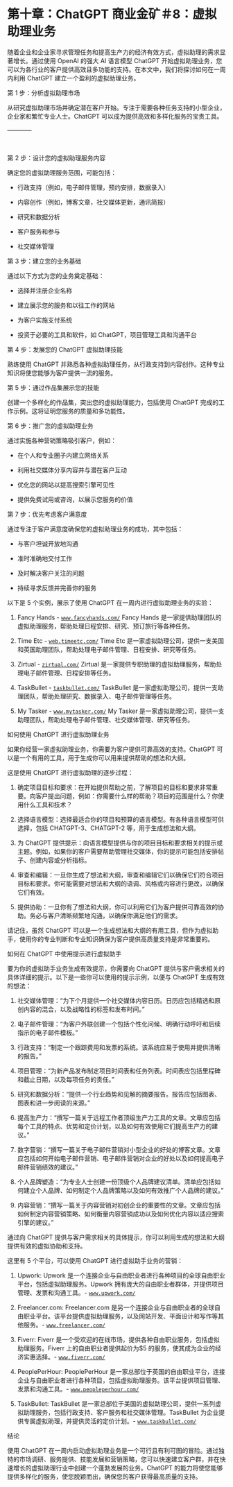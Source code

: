 



# 第十章：ChatGPT 商业金矿＃8：虚拟助理业务



随着企业和企业家寻求管理任务和提高生产力的经济有效方式，虚拟助理的需求显著增长。通过使用 OpenAI 的强大 AI 语言模型 ChatGPT 开始虚拟助理业务，您可以为各行业的客户提供高效且多功能的支持。在本文中，我们将探讨如何在一周内利用 ChatGPT 建立一个盈利的虚拟助理业务。

第 1 步：分析虚拟助理市场

从研究虚拟助理市场并确定潜在客户开始。专注于需要各种任务支持的小型企业，企业家和繁忙专业人士。ChatGPT 可以成为提供高效和多样化服务的宝贵工具。

––––––––

![image](img/scene_break.png)

第 2 步：设计您的虚拟助理服务内容

确定您的虚拟助理服务范围，可能包括：

+   行政支持（例如，电子邮件管理，预约安排，数据录入）

+   内容创作（例如，博客文章，社交媒体更新，通讯简报）

+   研究和数据分析

+   客户服务和参与

+   社交媒体管理

第 3 步：建立您的业务基础

通过以下方式为您的业务奠定基础：

+   选择并注册企业名称

+   建立展示您的服务和以往工作的网站

+   为客户实施支付系统

+   投资于必要的工具和软件，如 ChatGPT，项目管理工具和沟通平台

第 4 步：发展您的 ChatGPT 虚拟助理技能

熟练使用 ChatGPT 并熟悉各种虚拟助理任务，从行政支持到内容创作。这种专业知识将使您能够为客户提供一流的服务。

第 5 步：通过作品集展示您的技能

创建一个多样化的作品集，突出您的虚拟助理能力，包括使用 ChatGPT 完成的工作示例。这将证明您服务的质量和多功能性。

第 6 步：推广您的虚拟助理业务

通过实施各种营销策略吸引客户，例如：

+   在个人和专业圈子内建立网络关系

+   利用社交媒体分享内容并与潜在客户互动

+   优化您的网站以提高搜索引擎可见性

+   提供免费试用或咨询，以展示您服务的价值

第 7 步：优先考虑客户满意度

通过专注于客户满意度确保您的虚拟助理业务的成功，其中包括：

+   与客户坦诚开放地沟通

+   准时准确地交付工作

+   及时解决客户关注的问题

+   持续寻求反馈并完善你的服务

以下是 5 个实例，展示了使用 ChatGPT 在一周内进行虚拟助理业务的实验：

1.  Fancy Hands - [`www.fancyhands.com/`](https://www.fancyhands.com/) Fancy Hands 是一家提供助理团队的虚拟助理服务，帮助处理日程安排、研究、预订旅行等各种任务。

1.  Time Etc - [`web.timeetc.com/`](https://web.timeetc.com/) Time Etc 是一家虚拟助理公司，提供一支美国和英国助理团队，帮助处理电子邮件管理、日程安排、研究等任务。

1.  Zirtual - [`zirtual.com/`](https://zirtual.com/) Zirtual 是一家提供专职助理的虚拟助理服务，帮助处理电子邮件管理、日程安排等任务。

1.  TaskBullet - [`taskbullet.com/`](https://taskbullet.com/) TaskBullet 是一家虚拟助理公司，提供一支助理团队，帮助处理研究、数据录入、电子邮件管理等任务。

1.  My Tasker - [`www.mytasker.com/`](https://www.mytasker.com/) My Tasker 是一家虚拟助理公司，提供一支助理团队，帮助处理电子邮件管理、社交媒体管理、研究等任务。

如何使用 ChatGPT 进行虚拟助理业务

如果你经营一家虚拟助理业务，你需要为客户提供可靠高效的支持。ChatGPT 可以是一个有用的工具，用于生成你可以用来提供帮助的想法和大纲。

这是使用 ChatGPT 进行虚拟助理的逐步过程：

1.  确定项目目标和要求：在开始提供帮助之前，了解项目的目标和要求非常重要。向客户提出问题，例如：你需要什么样的帮助？项目的范围是什么？你使用什么工具和技术？

1.  选择语言模型：选择最适合你的项目和预算的语言模型。有各种语言模型可供选择，包括 CHATGPT-3、CHATGPT-2 等，用于生成想法和大纲。

1.  为 ChatGPT 提供提示：向语言模型提供与你的项目目标和要求相关的提示或主题。例如，如果你的客户需要帮助管理社交媒体，你的提示可能包括安排帖子、创建内容或分析指标。

1.  审查和编辑：一旦你生成了想法和大纲，审查和编辑它们以确保它们符合项目目标和要求。你可能需要对想法和大纲的语调、风格或内容进行更改，以确保它们有效。

1.  提供协助：一旦你有了想法和大纲，你可以利用它们为客户提供可靠高效的协助。务必与客户清晰频繁地沟通，以确保你满足他们的需求。

请记住，虽然 ChatGPT 可以是一个生成想法和大纲的有用工具，但作为虚拟助手，使用你的专业判断和专业知识确保为客户提供高质量支持是非常重要的。

如何在 ChatGPT 中使用提示进行虚拟助手

要为你的虚拟助手业务生成有效提示，你需要向 ChatGPT 提供与客户需求相关的具体详细的提示。以下是一些你可以使用的提示示例，以便与 ChatGPT 生成有效的想法：

1.  社交媒体管理：“为下个月提供一个社交媒体内容日历。日历应包括精选和原创内容的混合，以及战略性的标签和发布时间。”

1.  电子邮件管理：“为客户外联创建一个包括个性化问候、明确行动呼吁和后续指示的电子邮件模板。”

1.  行政支持：“制定一个跟踪费用和发票的系统。该系统应易于使用并提供清晰的报告。”

1.  项目管理：“为新产品发布制定项目时间表和任务列表。时间表应包括里程碑和截止日期，以及每项任务的责任。”

1.  研究和数据分析：“提供一个行业趋势和见解的摘要报告。报告应包括图表、图表和进一步阅读的来源。”

1.  提高生产力：“撰写一篇关于远程工作者顶级生产力工具的文章。文章应包括每个工具的特点、优势和定价计划，以及如何有效使用它们提高生产力的建议。”

1.  数字营销：“撰写一篇关于电子邮件营销对小型企业的好处的博客文章。文章应包括如何开始电子邮件营销、电子邮件营销对企业的好处以及如何提高电子邮件营销绩效的建议。”

1.  个人品牌塑造：“为专业人士创建一份顶级个人品牌建议清单。清单应包括如何建立个人品牌、如何制定个人品牌策略以及如何有效推广个人品牌的建议。”

1.  内容营销：“撰写一篇关于内容营销对初创企业的重要性的文章。文章应包括如何制定内容营销策略、如何衡量内容营销成功以及如何优化内容以适应搜索引擎的建议。”

通过向 ChatGPT 提供与客户需求相关的具体提示，你可以利用生成的想法和大纲提供有效的虚拟协助和支持。

这里有 5 个平台，可以使用 ChatGPT 进行虚拟助手业务的营销：

1.  Upwork: Upwork 是一个连接企业与自由职业者进行各种项目的全球自由职业平台，包括虚拟助理服务。Upwork 拥有庞大的自由职业者群体，并提供项目管理、发票和沟通工具。- [`www.upwork.com/`](https://www.upwork.com/)

1.  Freelancer.com: Freelancer.com 是另一个连接企业与自由职业者的全球自由职业平台。该平台提供虚拟助理服务，以及网站开发、平面设计和写作等其他服务。- [`www.freelancer.com/`](https://www.freelancer.com/)

1.  Fiverr: Fiverr 是一个受欢迎的在线市场，提供各种自由职业服务，包括虚拟助理服务。Fiverr 上的自由职业者提供起价为$5 的服务，使其成为企业的经济实惠选择。- [`www.fiverr.com/`](https://www.fiverr.com/)

1.  PeoplePerHour: PeoplePerHour 是一家总部位于英国的自由职业平台，连接企业与自由职业者进行各种项目，包括虚拟助理服务。该平台提供项目管理、发票和沟通工具。- [`www.peopleperhour.com/`](https://www.peopleperhour.com/)

1.  TaskBullet: TaskBullet 是一家总部位于美国的虚拟助理公司，提供一系列虚拟助理服务，包括行政支持、客户服务和社交媒体管理。TaskBullet 为企业提供专属虚拟助理，并提供灵活的定价计划。- [`www.taskbullet.com/`](https://www.taskbullet.com/)

结论

使用 ChatGPT 在一周内启动虚拟助理业务是一个可行且有利可图的冒险。通过独特的市场调研、服务提供、技能发展和营销策略，您可以快速建立客户群，并在快速增长的虚拟助理行业中创建一个蓬勃发展的业务。ChatGPT 的能力将使您能够提供多样化的服务，使您脱颖而出，确保您的客户获得最高质量的支持。
